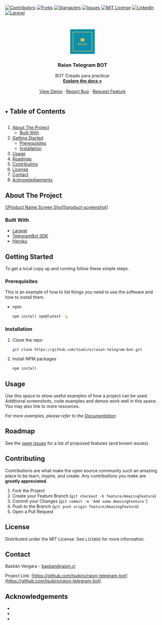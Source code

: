 <!--
*** Thanks for checking out the Best-README-Template. If you have a suggestion
*** that would make this better, please fork the repo and create a pull request
*** or simply open an issue with the tag "enhancement".
*** Thanks again! Now go create something AMAZING! :D
***
***
***
*** To avoid retyping too much info. Do a search and replace for the following:
*** tsukiro, raion-telegram-bot, twitter_handle, bastian@raion.cl, Raion Telegram BOT, BOT Creado para practicar
-->



<!-- PROJECT SHIELDS -->
<!--
*** I'm using markdown "reference style" links for readability.
*** Reference links are enclosed in brackets [ ] instead of parentheses ( ).
*** See the bottom of this document for the declaration of the reference variables
*** for contributors-url, forks-url, etc. This is an optional, concise syntax you may use.
*** https://www.markdownguide.org/basic-syntax/#reference-style-links
-->

[![Contributors][contributors-shield]][contributors-url]
[![Forks][forks-shield]][forks-url]
[![Stargazers][stars-shield]][stars-url]
[![Issues][issues-shield]][issues-url]
[![MIT License][license-shield]][license-url]
[![LinkedIn][linkedin-shield]][linkedin-url]
[![Laravel](https://github.com/tsukiro/raion-telegram-bot/actions/workflows/laravel.yml/badge.svg?branch=main)](https://github.com/tsukiro/raion-telegram-bot/actions/workflows/laravel.yml)


<!-- PROJECT LOGO -->
<br />
<p align="center">
  <a href="https://github.com/tsukiro/raion-telegram-bot">
    <img src="public/images/logo.png" alt="Logo" width="80" height="80">
  </a>

  <h3 align="center">Raion Telegram BOT</h3>

  <p align="center">
    BOT Creado para practicar
    <br />
    <a href="https://github.com/tsukiro/raion-telegram-bot"><strong>Explore the docs »</strong></a>
    <br />
    <br />
    <a href="https://github.com/tsukiro/raion-telegram-bot">View Demo</a>
    ·
    <a href="https://github.com/tsukiro/raion-telegram-bot/issues">Report Bug</a>
    ·
    <a href="https://github.com/tsukiro/raion-telegram-bot/issues">Request Feature</a>
  </p>
</p>



<!-- TABLE OF CONTENTS -->
<details open="open">
  <summary><h2 style="display: inline-block">Table of Contents</h2></summary>
  <ol>
    <li>
      <a href="#about-the-project">About The Project</a>
      <ul>
        <li><a href="#built-with">Built With</a></li>
      </ul>
    </li>
    <li>
      <a href="#getting-started">Getting Started</a>
      <ul>
        <li><a href="#prerequisites">Prerequisites</a></li>
        <li><a href="#installation">Installation</a></li>
      </ul>
    </li>
    <li><a href="#usage">Usage</a></li>
    <li><a href="#roadmap">Roadmap</a></li>
    <li><a href="#contributing">Contributing</a></li>
    <li><a href="#license">License</a></li>
    <li><a href="#contact">Contact</a></li>
    <li><a href="#acknowledgements">Acknowledgements</a></li>
  </ol>
</details>



<!-- ABOUT THE PROJECT -->
## About The Project

[![Product Name Screen Shot][product-screenshot]](https://example.com)

### Built With

* [Laravel](https://laravel.com/)
* [TelegramBot SDK](https://telegram-bot-sdk.readme.io/docs)
* [Heroku](https://dashboard.heroku.com/apps)



<!-- GETTING STARTED -->
## Getting Started

To get a local copy up and running follow these simple steps.

### Prerequisites

This is an example of how to list things you need to use the software and how to install them.
* npm
  ```sh
  npm install npm@latest -g
  ```

### Installation

1. Clone the repo
   ```sh
   git clone https://github.com/tsukiro/raion-telegram-bot.git
   ```
2. Install NPM packages
   ```sh
   npm install
   ```



<!-- USAGE EXAMPLES -->
## Usage

Use this space to show useful examples of how a project can be used. Additional screenshots, code examples and demos work well in this space. You may also link to more resources.

_For more examples, please refer to the [Documentation](https://example.com)_



<!-- ROADMAP -->
## Roadmap

See the [open issues](https://github.com/tsukiro/raion-telegram-bot/issues) for a list of proposed features (and known issues).



<!-- CONTRIBUTING -->
## Contributing

Contributions are what make the open source community such an amazing place to be learn, inspire, and create. Any contributions you make are **greatly appreciated**.

1. Fork the Project
2. Create your Feature Branch (`git checkout -b feature/AmazingFeature`)
3. Commit your Changes (`git commit -m 'Add some AmazingFeature'`)
4. Push to the Branch (`git push origin feature/AmazingFeature`)
5. Open a Pull Request



<!-- LICENSE -->
## License

Distributed under the MIT License. See `LICENSE` for more information.



<!-- CONTACT -->
## Contact

Bastián Vergara - bastian@raion.cl

Project Link: [https://github.com/tsukiro/raion-telegram-bot](https://github.com/tsukiro/raion-telegram-bot)



<!-- ACKNOWLEDGEMENTS -->
## Acknowledgements

* []()
* []()
* []()





<!-- MARKDOWN LINKS & IMAGES -->
<!-- https://www.markdownguide.org/basic-syntax/#reference-style-links -->
[contributors-shield]: https://img.shields.io/github/contributors/tsukiro/raion-telegram-bot.svg?style=for-the-badge
[contributors-url]: https://github.com/tsukiro/raion-telegram-bot/graphs/contributors
[forks-shield]: https://img.shields.io/github/forks/tsukiro/raion-telegram-bot.svg?style=for-the-badge
[forks-url]: https://github.com/tsukiro/raion-telegram-bot/network/members
[stars-shield]: https://img.shields.io/github/stars/tsukiro/raion-telegram-bot.svg?style=for-the-badge
[stars-url]: https://github.com/tsukiro/raion-telegram-bot/stargazers
[issues-shield]: https://img.shields.io/github/issues/tsukiro/raion-telegram-bot.svg?style=for-the-badge
[issues-url]: https://github.com/tsukiro/raion-telegram-bot/issues
[license-shield]: https://img.shields.io/github/license/tsukiro/raion-telegram-bot.svg?style=for-the-badge
[license-url]: https://github.com/tsukiro/raion-telegram-bot/blob/master/LICENSE
[linkedin-shield]: https://img.shields.io/badge/-LinkedIn-black.svg?style=for-the-badge&logo=linkedin&colorB=555
[linkedin-url]: https://linkedin.com/in/tsukiro

